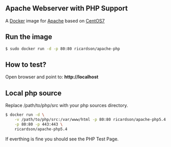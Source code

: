 
## Apache Webserver with PHP Support

A [Docker](http://docker.com) image for [Apache](https://www.apache.org/) based on [CentOS7](https://www.centos.org)


## Run the image


```sh
$ sudo docker run -d -p 80:80 ricardson/apache-php
```

## How to test?


Open browser and point to: **http://localhost**

## Local php source

Replace /path/to/php/src with your php sources directory.

```sh
$ docker run -d \
    -v /path/to/php/src:/var/www/html -p 80:80 ricardson/apache-php5.4 \
    -p 80:80 -p 443:443 \
    ricardson/apache-php5.4
```

If everthing is fine you should see the PHP Test Page.
